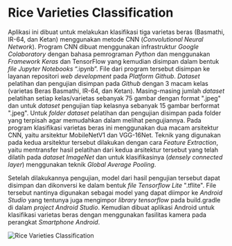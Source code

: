 # Rice Varieties Classification
Aplikasi ini dibuat untuk melakukan klasifikasi tiga varietas beras (Basmathi, IR-64, dan Ketan) menggunakan metode CNN (<i>Convolutional Neural Network</i>).
Program CNN dibuat menggunakan infrastruktur <i>Google Colaboratory</i> dengan bahasa pemrograman <i>Python</i> dan menggunakan <i>Framework Keras</i> dan TensorFlow yang kemudian disimpan dalam bentuk <i>file Jupyter Notebooks</i> “.ipynb”. File dari program tersebut disimpan ke layanan repositori <i>web development</i> pada <i>Platform Github</i>.
<i>Dataset</i> pelatihan dan pengujian disimpan pada <i>Github</i> dengan 3 macam kelas (varietas Beras Basmathi, IR-64, dan Ketan). Masing-masing jumlah <i>dataset</i> pelatihan setiap kelas/varietas sebanyak 75 gambar dengan format ".jpeg" dan untuk <i>dataset</i> pengujian tiap kelasnya sebanyak 15 gambar berformat ".jpeg". Untuk <i>folder dataset</i> pelatihan dan pengujian disimpan pada folder yang terpisah agar memudahkan dalam melihat pengujiannya.
Pada program klasifikasi varietas beras ini menggunakan dua macam arsitektur CNN, yaitu arsitektur MobileNetV1 dan VGG-16Net.
Teknik yang digunakan pada kedua arsitektur tersebut dilakukan dengan cara <i>Feature Extraction</i>, yaitu mentransfer hasil pelatihan dari kedua arsitektur tersebut yang telah dilatih pada <i>dataset ImageNet</i> dan untuk klasifikasinya (<i>densely connected layer</i>) menggunakan teknik <i>Global Average Pooling</i>.

Setelah dilakukannya pengujian, model dari hasil pengujian tersebut dapat disimpan dan dikonversi ke dalam bentuk <i>file Tensorflow Lite</i> ".tflite". File tersebut nantinya digunakan sebagai model yang dapat diimpor ke <i>Android Studio</i> yang tentunya juga mengimpor <i>library tensorflow</i> pada build.gradle di dalam <i>project Android Studio</i>. Kemudian dibuat aplikasi Android untuk klasifikasi varietas beras dengan menggunakan fasilitas kamera pada perangkat <i>Smartphone Android</i>.

![Rice Varieties Classification](https://i.ibb.co/N9d82Mp/ezgif-3-377733b908a3.gif)
